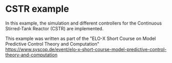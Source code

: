 # CSTR example
In this example, the simulation and different controllers for the Continuous Stirred-Tank Reactor (CSTR) are implemented.

This example was written as part of the "ELO-X Short Course on Model Predictive Control Theory and Computation"
https://www.syscop.de/event/elo-x-short-course-model-predictive-control-theory-and-computation

